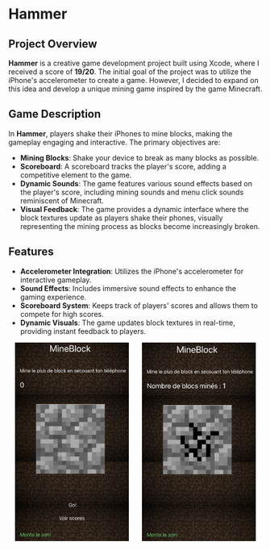 # Hammer

## Project Overview

**Hammer** is a creative game development project built using Xcode, where I received a score of **19/20**. The initial goal of the project was to utilize the iPhone's accelerometer to create a game. However, I decided to expand on this idea and develop a unique mining game inspired by the game Minecraft.

## Game Description

In **Hammer**, players shake their iPhones to mine blocks, making the gameplay engaging and interactive. The primary objectives are:

- **Mining Blocks**: Shake your device to break as many blocks as possible.
- **Scoreboard**: A scoreboard tracks the player's score, adding a competitive element to the game.
- **Dynamic Sounds**: The game features various sound effects based on the player's score, including mining sounds and menu click sounds reminiscent of Minecraft.
- **Visual Feedback**: The game provides a dynamic interface where the block textures update as players shake their phones, visually representing the mining process as blocks become increasingly broken.

## Features

- **Accelerometer Integration**: Utilizes the iPhone's accelerometer for interactive gameplay.
- **Sound Effects**: Includes immersive sound effects to enhance the gaming experience.
- **Scoreboard System**: Keeps track of players' scores and allows them to compete for high scores.
- **Dynamic Visuals**: The game updates block textures in real-time, providing instant feedback to players.

<div style="display: flex; justify-content: space-around;">
    <img src="IMG_4507.jpg" alt="Image 1" style="width: 45%;">
    <img src="IMG_4508.jpg" alt="Image 2" style="width: 45%;">
</div>
